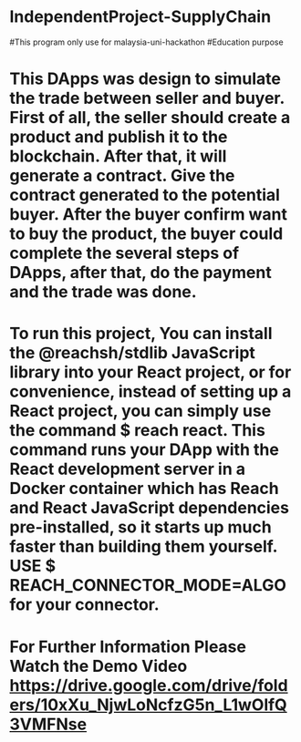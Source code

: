 # IndependentProject-SupplyChain
#This program only use for malaysia-uni-hackathon
#Education purpose
# This DApps was design to simulate the trade between seller and buyer. First of all, the seller should create a product and publish it to the blockchain. After that, it will generate a contract. Give the contract generated to the potential buyer. After the buyer confirm want to buy the product, the buyer could complete the several steps of DApps, after that, do the payment and the trade was done.
# To run this project, You can install the @reachsh/stdlib JavaScript library into your React project, or for convenience, instead of setting up a React project, you can simply use the command $ reach react. This command runs your DApp with the React development server in a Docker container which has Reach and React JavaScript dependencies pre-installed, so it starts up much faster than building them yourself. USE $ REACH_CONNECTOR_MODE=ALGO for your connector.
# For Further Information Please Watch the Demo Video https://drive.google.com/drive/folders/10xXu_NjwLoNcfzG5n_L1wOlfQ3VMFNse

